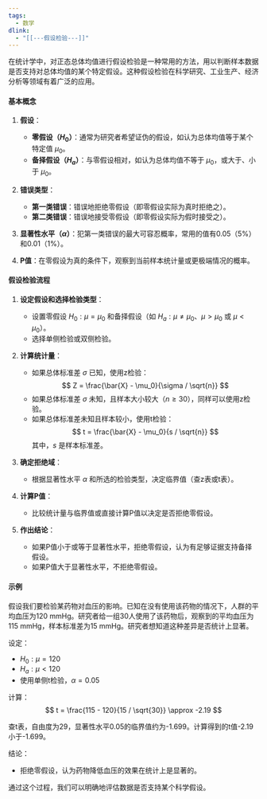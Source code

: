 ```yaml
---
tags:
  - 数学
dlink:
  - "[[---假设检验---]]"
---
```

在统计学中，对正态总体均值进行假设检验是一种常用的方法，用以判断样本数据是否支持对总体均值的某个特定假设。这种假设检验在科学研究、工业生产、经济分析等领域有着广泛的应用。

#### 基本概念

1. **假设**：
   - **零假设（$H_0$）**：通常为研究者希望证伪的假设，如认为总体均值等于某个特定值 $\mu_0$。
   - **备择假设（$H_a$）**：与零假设相对，如认为总体均值不等于 $\mu_0$，或大于、小于 $\mu_0$。

2. **错误类型**：
   - **第一类错误**：错误地拒绝零假设（即零假设实际为真时拒绝之）。
   - **第二类错误**：错误地接受零假设（即零假设实际为假时接受之）。

3. **显著性水平（$\alpha$）**：犯第一类错误的最大可容忍概率，常用的值有0.05（5%）和0.01（1%）。

4. **P值**：在零假设为真的条件下，观察到当前样本统计量或更极端情况的概率。

#### 假设检验流程

1. **设定假设和选择检验类型**：
   - 设置零假设 $H_0: \mu = \mu_0$ 和备择假设（如 $H_a: \mu \neq \mu_0$、$\mu > \mu_0$ 或 $\mu < \mu_0$）。
   - 选择单侧检验或双侧检验。

2. **计算统计量**：
   - 如果总体标准差 $\sigma$ 已知，使用z检验：$$ Z = \frac{\bar{X} - \mu_0}{\sigma / \sqrt{n}} $$
   - 如果总体标准差 $\sigma$ 未知，且样本大小较大（$n \geq 30$），同样可以使用z检验。
   - 如果总体标准差未知且样本较小，使用t检验：$$ t = \frac{\bar{X} - \mu_0}{s / \sqrt{n}} $$
     其中，$s$ 是样本标准差。

3. **确定拒绝域**：
   - 根据显著性水平 $\alpha$ 和所选的检验类型，决定临界值（查z表或t表）。

4. **计算P值**：
   - 比较统计量与临界值或直接计算P值以决定是否拒绝零假设。

5. **作出结论**：
   - 如果P值小于或等于显著性水平，拒绝零假设，认为有足够证据支持备择假设。
   - 如果P值大于显著性水平，不拒绝零假设。

#### 示例

假设我们要检验某药物对血压的影响。已知在没有使用该药物的情况下，人群的平均血压为120 mmHg。研究者给一组30人使用了该药物后，观察到的平均血压为115 mmHg，样本标准差为15 mmHg。研究者想知道这种差异是否统计上显著。

设定：
- $H_0: \mu = 120$
- $H_a: \mu < 120$
- 使用单侧t检验，$\alpha = 0.05$

计算：
$$ t = \frac{115 - 120}{15 / \sqrt{30}} \approx -2.19 $$

查t表，自由度为29，显著性水平0.05的临界值约为-1.699。计算得到的t值-2.19小于-1.699。

结论：
- 拒绝零假设，认为药物降低血压的效果在统计上是显著的。

通过这个过程，我们可以明确地评估数据是否支持某个科学假设。